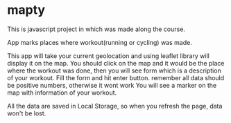 # mapty

This is javascript project in which was made along the course.

App marks places where workout(running or cycling) was made.

This app will take your current geolocation and using leaflet library will display it on the map. 
You should click on the map and it would be the place where the workout was done, then you will see form which is a description of your workout. 
Fill the form and hit enter button. 
remember all data should be positive numbers, otherwise it wont work
You will see a marker on the map with information of your workout.

All the data are saved in Local Storage, so when you refresh the page, data won't be lost.
